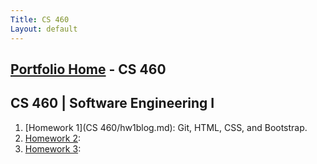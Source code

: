 ```yaml
---
Title: CS 460
Layout: default
---
```

## [Portfolio Home](https://mgeorgebrown89.github.io/CS-Portfolio/) - CS 460
## CS 460 | Software Engineering I

1. [Homework 1](CS 460/hw1blog.md): Git, HTML, CSS, and Bootstrap.
2. [Homework 2](): 
3. [Homework 3]():